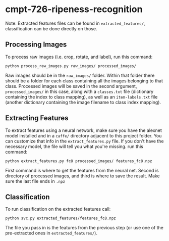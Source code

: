 # cmpt-726-ripeness-recognition

Note: Extracted features files can be found in ```extracted_features/```, classification can be done directly on those.

## Processing Images

To process raw images (i.e. crop, rotate, and label), run this command:
```
python process_raw_images.py raw_images/ processed_images/
```
Raw images should be in the ```raw_images/``` folder. Within that folder there should be a folder for each class containing all the images belonging to that class. Processed images will be saved in the second argument, ```processed_images/``` in this case, along with a ```classes.txt``` file (dictionary containing the index to class mapping), as well as an ```item-labels.txt``` file (another dictionary containing the image filename to class index mapping).

## Extracting Features

To extract features using a neural network, make sure you have the alexnet model installed and in a ```caffe/``` directory adjacent to this project folder. You can customize that info in the ```extract_features.py``` file. If you don't have the necessary model, the file will tell you what you're missing. run this command:
```
python extract_features.py fc8 processed_images/ features_fc8.npz
```
First command is where to get the features from the neural net. Second is directory of processed images, and third is where to save the result. Make sure the last file ends in ```.npz```

## Classification

To run classification on the extracted features call:
```
python svc.py extracted_features/features_fc8.npz
```
The file you pass in is the features from the previous step (or use one of the pre-extracted ones in ```extracted_features/```).